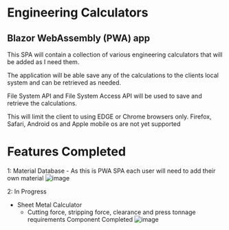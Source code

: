# Engineering Calculators
## Blazor WebAssembly (PWA) app

This SPA will contain a collection of various engineering calculators that
will be added as I need them.

The application will be able save any of the calculations to the clients local system and can be retrieved as needed.

File System API and File System Access API will be used to save and retrieve the calculations.

This will limit the client to using EDGE or Chrome browsers only. Firefox, Safari, Android os and Apple mobile os are not yet supported

# Features Completed

1: Material Database - As this is PWA SPA each user will need to add their own material
![image](https://github.com/user-attachments/assets/e94f750e-996a-4617-a47a-d51acbcbe053)


2: In Progress
  - Sheet Metal Calculator
    - Cutting force, stripping force, clearance and press tonnage requirements Component Completed
      ![image](https://github.com/user-attachments/assets/eb9346d3-a03a-408e-b710-59606340c25e)



